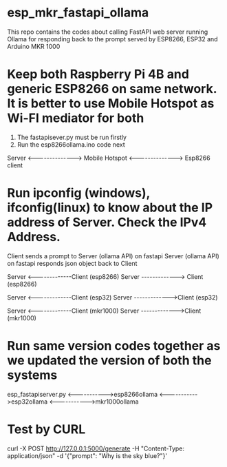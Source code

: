 # esp_mkr_fastapi_ollama
This repo contains the codes about calling FastAPI web server running Ollama for responding back to the prompt served by ESP8266, ESP32 and Arduino MKR 1000

# Keep both Raspberry Pi 4B and generic ESP8266 on same network. It is better to use Mobile Hotspot as Wi-FI mediator for both

1. The fastapisever.py must be run firstly
2. Run the esp8266ollama.ino code next

Server <--------------> Mobile Hotspot <--------------> Esp8266 client

# Run ipconfig (windows), ifconfig(linux) to know about the IP address of Server. Check the  IPv4 Address.

Client sends a prompt to Server (ollama API) on fastapi
Server (ollama API) on fastapi responds json object back to Client

Server <-------------Client (esp8266)
Server -------------> Client (esp8266)

Server <-------------Client (esp32)
Server ------------->Client (esp32)

Server <-------------Client (mkr1000)
Server ------------->Client (mkr1000)

# Run same version codes together as we updated the version of both the systems

esp_fastapiserver.py   <----------->esp8266ollama
                       <----------->esp32ollama
                        <----------->mkr1000ollama

# Test by CURL

curl -X POST http://127.0.0.1:5000/generate -H "Content-Type: application/json" -d '{"prompt": "Why is the sky blue?"}'
